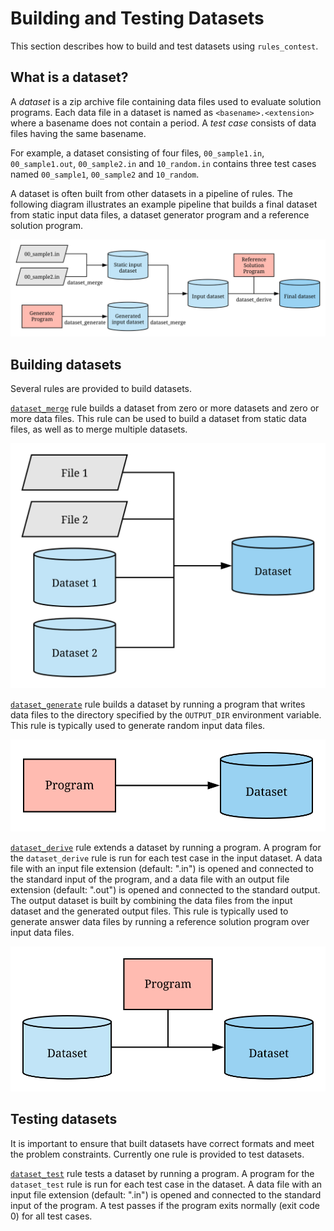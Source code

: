 # Building and Testing Datasets

This section describes how to build and test datasets using `rules_contest`.

## What is a dataset?

A *dataset* is a zip archive file containing data files used to evaluate
solution programs. Each data file in a dataset is named as
`<basename>.<extension>` where a basename does not contain a period.
A *test case* consists of data files having the same basename.

For example, a dataset consisting of four files, `00_sample1.in`,
`00_sample1.out`, `00_sample2.in` and `10_random.in` contains three test cases
named `00_sample1`, `00_sample2` and `10_random`.

A dataset is often built from other datasets in a pipeline of rules. The
following diagram illustrates an example pipeline that builds a final dataset
from static input data files, a dataset generator program and a reference
solution program.

![Dataset Pipeline](../images/dataset_pipeline.svg)

## Building datasets

Several rules are provided to build datasets.

[`dataset_merge`] rule builds a dataset from zero or more datasets and zero or
more data files. This rule can be used to build a dataset from static data
files, as well as to merge multiple datasets.

![dataset_merge](../images/dataset_merge.svg)

[`dataset_generate`] rule builds a dataset by running a program that writes data
files to the directory specified by the `OUTPUT_DIR` environment variable.
This rule is typically used to generate random input data files.

![dataset_generate](../images/dataset_generate.svg)

[`dataset_derive`] rule extends a dataset by running a program. A program for
the `dataset_derive` rule is run for each test case in the input dataset.
A data file with an input file extension (default: ".in") is opened and
connected to the standard input of the program, and a data file with an output
file extension (default: ".out") is opened and connected to the standard output.
 The output dataset is built by combining the data files from the input dataset
 and the generated output files. This rule is typically used to generate answer
 data files by running a reference solution program over input data files.

![dataset_derive](../images/dataset_derive.svg)

[`dataset_merge`]: ../api/rules.html#dataset-merge
[`dataset_generate`]: ../api/rules.html#dataset-generate
[`dataset_derive`]: ../api/rules.html#dataset-derive

## Testing datasets

It is important to ensure that built datasets have correct formats and meet
the problem constraints. Currently one rule is provided to test datasets.

[`dataset_test`] rule tests a dataset by running a program. A program for
the `dataset_test` rule is run for each test case in the dataset. A data file
with an input file extension (default: ".in") is opened and connected to the
standard input of the program. A test passes if the program exits normally
(exit code 0) for all test cases.

[`dataset_test`]: ../api/rules.html#dataset-test
